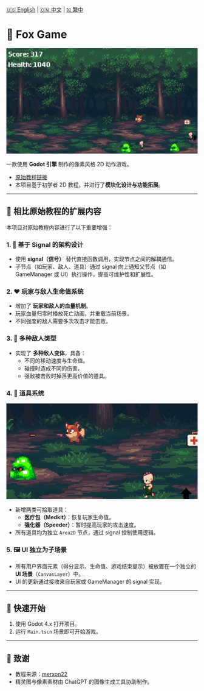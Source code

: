 [🇺🇸 English](README.md) | [🇨🇳 中文](README.cn.md) | [tc 繁中](README.tc.md)

# 🦊 Fox Game
![game_overview](./Screenshots/GameOverview.png)

一款使用 **Godot 引擎** 制作的像素风格 2D 动作游戏。

- [原始教程链接](https://merxon22.github.io/GodotArchive/zh/posts/beginner_2d/)
- 本项目基于初学者 2D 教程，并进行了**模块化设计与功能拓展**。

---

## 🔧 相比原始教程的扩展内容

本项目对原始教程内容进行了以下重要增强：

### 1. 🧩 基于 Signal 的架构设计
- 使用 **signal（信号）** 替代直接函数调用，实现节点之间的解耦通信。
- 子节点（如玩家、敌人、道具）通过 signal 向上通知父节点（如 GameManager 或 UI）执行操作，提高可维护性和扩展性。

### 2. ❤️ 玩家与敌人生命值系统
- 增加了 **玩家和敌人的血量机制**。
- 玩家血量归零时播放死亡动画，并重载当前场景。
- 不同强度的敌人需要多次攻击才能击败。

### 3. 👹 多种敌人类型
- 实现了 **多种敌人变体**，具备：
  - 不同的移动速度与生命值。
  - 碰撞时造成不同的伤害。
  - 强敌被击败时掉落更高价值的道具。

### 4. 🎁 道具系统
![item_overview](./Screenshots/ItemOverview.png)

- 新增两类可拾取道具：
  - **医疗包（Medkit）**：恢复玩家生命值。
  - **强化器（Speeder）**：暂时提高玩家的攻击速度。
- 所有道具均为独立 `Area2D` 节点，通过 signal 控制使用逻辑。

### 5. 🖼️ UI 独立为子场景
- 所有用户界面元素（得分显示、生命值、游戏结束提示）被放置在一个独立的 **UI 场景**（`CanvasLayer`）中。
- UI 的更新通过接收来自玩家或 GameManager 的 signal 实现。

---

## 🚀 快速开始

1. 使用 Godot 4.x 打开项目。
2. 运行 `Main.tscn` 场景即可开始游戏。

---

## 🧪 致谢

- 教程来源：[merxon22](https://merxon22.github.io/GodotArchive/zh/posts/beginner_2d/)
- 精灵图与像素素材由 ChatGPT 的图像生成工具协助制作。
